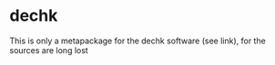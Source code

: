 # dechk
This is only a metapackage for the dechk software (see link), for the sources are long lost

